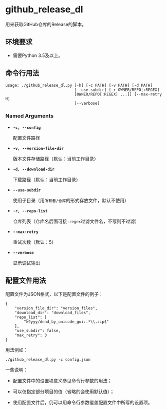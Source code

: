 # github_release_dl

用来获取GitHub仓库的Release的脚本。

## 环境要求


* 需要Python 3.5及以上。

## 命令行用法

```
usage: ./github_release_dl.py [-h] [-c PATH] [-v PATH] [-d PATH]
                              [--use-subdir] [-r OWNER/REPO[:REGEX]
                              [OWNER/REPO[:REGEX] ...]] [--max-retry N]
                              [--verbose]
```

### Named Arguments

*  **`-c, --config`**

   配置文件路径

*  **`-v, --version-file-dir`**

   版本文件存储路径（默认：当前工作目录）

*  **`-d, --download-dir`**

   下载路径（默认：当前工作目录）

*  **`--use-subdir`**

   使用子目录（用`所有者/仓库`的形式存放文件，默认不使用）

*  **`-r, --repo-list`**

   仓库列表（仓库名后面可接`:regex`过滤文件名，不写则不过滤）

*  **`--max-retry`**

   重试次数（默认：5）

*  **`--verbose`**

   显示调试输出

## 配置文件用法

配置文件为JSON格式，以下是配置文件的例子：

```
{
    "version_file_dir": "version_files",
    "download_dir": "download_files",
    "repo_list": [
        "k9yyy/dead_by_unicode_gui:.*\\.zip$"
    ],
    "use_subdir": false,
    "max_retry": 3
}
```

用法例如：

```
./github_release_dl.py -c config.json
```

一些说明：


* 配置文件中的设置项意义参见命令行参数的用法；


* 可以仅指定部分项目的值（省略的会使用默认值）；


* 使用配置文件后，仍可以用命令行参数覆盖配置文件中所写的设置项。
